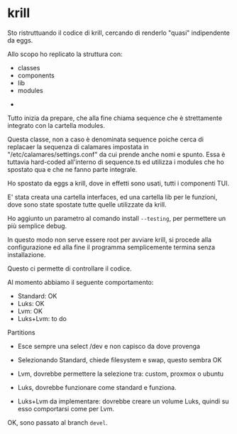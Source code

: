 # krill

Sto ristruttuando il codice di krill, cercando di renderlo "quasi" indipendente da eggs.

Allo scopo ho replicato la struttura con:
* classes
* components
* lib
* modules

+
Tutto inizia da prepare, che alla fine chiama sequence che è strettamente integrato con la cartella modules.

Questa classe, non a caso è denominata sequence poiche cerca di replacaer la sequenza di calamares impostata in "/etc/calamares/settings.conf" da cui prende anche nomi e spunto. Essa è tuttavia hard-coded all'interno di sequence.ts ed utilizza i modules che ho spostato qua e che ne fanno parte integrale.

Ho spostato da eggs a krill, dove in effetti sono usati, tutti i componenti TUI. 

E' stata creata una cartella interfaces, ed una cartella lib per le funzioni, dove sono state spostate tutte quelle utilizzate da krill.

Ho aggiunto un parametro al comando install `--testing`, per permettere un più semplice debug.

In questo modo non serve essere root per avviare krill, si procede alla configurazione ed alla fine il programma semplicemente termina senza installazione.

Questo ci permette di controllare il codice.

Al momento abbiamo il seguente comportamento:

* Standard: OK
* Luks: OK
* Lvm: OK
* Luks+Lvm: to do

Partitions

* Esce sempre una select /dev e non capisco da dove provenga

* Selezionando Standard, chiede filesystem e swap, questo sembra OK
* Lvm, dovrebbe permettere la selezione tra: custom, proxmox o ubuntu
* Luks, dovrebbe funzionare come standard e funziona.
* Luks+Lvm da implementare: dovrebbe creare un volume Luks, quindi su esso comportarsi come per Lvm.

OK, sono passato al branch `devel`.
















